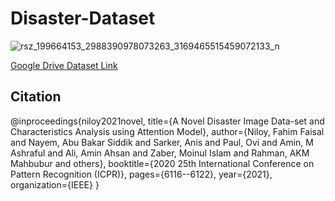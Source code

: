 # Disaster-Dataset

![rsz_199664153_2988390978073263_3169465515459072133_n](https://user-images.githubusercontent.com/38560393/124004771-2a51fe00-d9fa-11eb-95ba-0942e82f9624.png)

[Google Drive Dataset Link](https://drive.google.com/drive/folders/1VvkBRIYW6oD31K3gkPk4-4nlGE2poXFU?fbclid=IwAR2Dlrpn1FvEH1PzUyz1vNgPA2jAe7Z2kvvZFqOR45X3illVqz90iIo7zL4)

Citation
---

@inproceedings{niloy2021novel,
  title={A Novel Disaster Image Data-set and Characteristics Analysis using Attention Model},
  author={Niloy, Fahim Faisal and Nayem, Abu Bakar Siddik and Sarker, Anis and Paul, Ovi and Amin, M Ashraful and Ali, Amin Ahsan and Zaber, Moinul Islam and Rahman, AKM Mahbubur and others},
  booktitle={2020 25th International Conference on Pattern Recognition (ICPR)},
  pages={6116--6122},
  year={2021},
  organization={IEEE}
}
